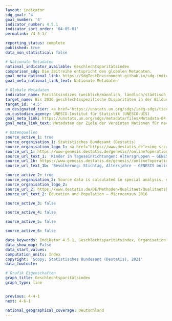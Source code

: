 ```yaml
---
layout: indicator
sdg_goal: '4'
goal_number: '4'
indicator_number: 4.5.1
indicator_sort_order: '04-05-01'
permalink: /4-5-1/

reporting_status: complete
published: true
data_non_statistical: false

# Nationale Metadaten
national_indicator_available: Geschlechtsparitätsindex
comparison_sdg: Die Zeitreihe entspricht den globalen Metadaten.
goal_meta_national_link: https://SdgTestEnvironment.github.io/sdg-indicators/public/MetaDe/4.5.1.pdf
goal_meta_national_link_text: Nationale Metadaten

# Globale Metadaten
indicator_name: Paritätsindizes (weiblich/männlich, ländlich/städtisch, unterstes/oberstes Vermögensquantil und sonstige, wie Behinderungsstatus, Zugehörigkeit zu einer indigenen Bevölkerungsgruppe und Beeinträchtigung durch Konflikte, je nach Datenverfügbarkeit) für alle genannten Bildungsindikatoren, die sich aufschlüsseln lassen
target_name: Bis 2030 geschlechtsspezifische Disparitäten in der Bildung beseitigen und den gleichberechtigen Zugang der Schwachen in der Gesellschaft, namentlich von Menschen mit Behinderungen, Angehörigen indigener Völker und Kindern in prekären Situationen, zu allen Bildungs- und Ausbildungsebenen gewährleisten
target_id: '4.5'
un_designated_tier: <a href='https://unstats.un.org/sdgs/iaeg-sdgs/tier-classification/' title='Klicken Sie hier um weitere Informationen zur UN-Tier-Klassifikation zu erhalten.'>Tier I/II</a>
un_custodian_agency: UNESCO-Institut für Statistik (UNESCO-UIS)
goal_meta_link: https://unstats.un.org/sdgs/metadata/files/Metadata-04-05-01.pdf
goal_meta_link_text: Metadaten der Ziele der Vereinten Nationen für nachhaltige Entwicklung

# Datenquellen
source_active_1: true
source_organisation_1: Statistisches Bundesamt (Destatis)
source_organisation_logo_1: <a href="https://www.destatis.de"><img src="https://g205sdgs.github.io/sdg-indicators/public/OrgImgDe/destatis.png" alt="Logo destatis" style="height:60px; width:148px"/></a>
source_url_1: https://www-genesis.destatis.de/genesis//online?operation=table&code=22541-0001&bypass=true&language=de
source_url_text_1: 'Kinder in Tageseinrichtungen: Altersgruppen – GENESIS online 22541-0001'
source_url_1b: https://www-genesis.destatis.de/genesis//online?operation=table&code=12411-0005&bypass=true&language=de
source_url_text_1b: 'Bevölkerung: Stichtag, Altersjahre – GENESIS online 12411-0005'

source_active_2: true
source_organisation_2: Source data is calculated in special analysis, not publicly available
source_organisation_logo_2: 
source_url_2: https://www.destatis.de/DE/Methoden/Qualitaet/Qualitaetsberichte/Bevoelkerung/einfuehrung.html
source_url_text_2: Education and Population – Microcensus 2016

source_active_3: false

source_active_4: false

source_active_5: false

source_active_6: false

data_keywords: Indikator 4.5.1, Geschlechtsparitätsindex, Organisation der Vereinten Nationen für Bildung, Wissenschaft und Kultur (UNESCO)
data_show_map: False
data_start_values: 
computation_units: Index
copyright: '&copy; Statistisches Bundesamt (Destatis), 2021'
data_footnote: 

# Grafik Eigenschaften
graph_title: Geschlechtsparitätsindex
graph_type: line


previous: 4-4-1
next: 4-6-1

national_geographical_coverage: Deutschland
---
```


<span></span>